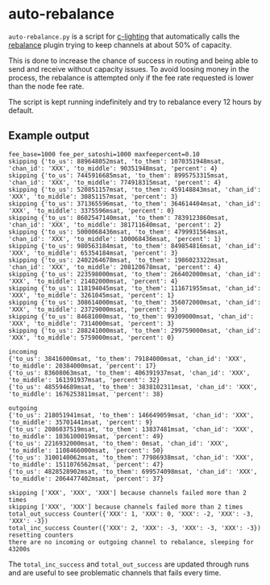 # auto-rebalance

`auto-rebalance.py` is a script for [c-lighting](https://github.com/ElementsProject/lightning) that automatically calls the [rebalance](https://github.com/lightningd/plugins/tree/master/rebalance) plugin trying to keep channels at about 50% of capacity.

This is done to increase the chance of success in routing and being able to send and receive without capacity issues. To avoid loosing money in the process, the rebalance is attempted only if the fee rate requested is lower than the node fee rate.

The script is kept running indefinitely and try to rebalance every 12 hours by default.

## Example output

```
fee_base=1000 fee_per_satoshi=1000 maxfeepercent=0.10
skipping {'to_us': 889648052msat, 'to_them': 1070351948msat, 'chan_id': 'XXX', 'to_middle': 90351948msat, 'percent': 4}
skipping {'to_us': 7445916685msat, 'to_them': 8995753315msat, 'chan_id': 'XXX', 'to_middle': 774918315msat, 'percent': 4}
skipping {'to_us': 520851157msat, 'to_them': 459148843msat, 'chan_id': 'XXX', 'to_middle': 30851157msat, 'percent': 3}
skipping {'to_us': 371365596msat, 'to_them': 364614404msat, 'chan_id': 'XXX', 'to_middle': 3375596msat, 'percent': 0}
skipping {'to_us': 8602547140msat, 'to_them': 7839123860msat, 'chan_id': 'XXX', 'to_middle': 381711640msat, 'percent': 2}
skipping {'to_us': 5000068436msat, 'to_them': 4799931564msat, 'chan_id': 'XXX', 'to_middle': 100068436msat, 'percent': 1}
skipping {'to_us': 980563184msat, 'to_them': 849854816msat, 'chan_id': 'XXX', 'to_middle': 65354184msat, 'percent': 3}
skipping {'to_us': 2402264678msat, 'to_them': 1986023322msat, 'chan_id': 'XXX', 'to_middle': 208120678msat, 'percent': 4}
skipping {'to_us': 223598000msat, 'to_them': 266402000msat, 'chan_id': 'XXX', 'to_middle': 21402000msat, 'percent': 4}
skipping {'to_us': 118194045msat, 'to_them': 111671955msat, 'chan_id': 'XXX', 'to_middle': 3261045msat, 'percent': 1}
skipping {'to_us': 308614000msat, 'to_them': 356072000msat, 'chan_id': 'XXX', 'to_middle': 23729000msat, 'percent': 3}
skipping {'to_us': 84681000msat, 'to_them': 99309000msat, 'chan_id': 'XXX', 'to_middle': 7314000msat, 'percent': 3}
skipping {'to_us': 288241000msat, 'to_them': 299759000msat, 'chan_id': 'XXX', 'to_middle': 5759000msat, 'percent': 0}

incoming
{'to_us': 38416000msat, 'to_them': 79184000msat, 'chan_id': 'XXX', 'to_middle': 20384000msat, 'percent': 17}
{'to_us': 83608063msat, 'to_them': 406391937msat, 'chan_id': 'XXX', 'to_middle': 161391937msat, 'percent': 32}
{'to_us': 485594689msat, 'to_them': 3838102311msat, 'chan_id': 'XXX', 'to_middle': 1676253811msat, 'percent': 38}

outgoing
{'to_us': 218051941msat, 'to_them': 146649059msat, 'chan_id': 'XXX', 'to_middle': 35701441msat, 'percent': 9}
{'to_us': 2086037519msat, 'to_them': 13837481msat, 'chan_id': 'XXX', 'to_middle': 1036100019msat, 'percent': 49}
{'to_us': 2216932000msat, 'to_them': 0msat, 'chan_id': 'XXX', 'to_middle': 1108466000msat, 'percent': 50}
{'to_us': 3100140062msat, 'to_them': 77986938msat, 'chan_id': 'XXX', 'to_middle': 1511076562msat, 'percent': 47}
{'to_us': 4828528902msat, 'to_them': 699574098msat, 'chan_id': 'XXX', 'to_middle': 2064477402msat, 'percent': 37}

skipping ['XXX', 'XXX', 'XXX'] because channels failed more than 2 times
skipping ['XXX', 'XXX'] because channels failed more than 2 times
total_out_success Counter({'XXX': 1, 'XXX': 0, 'XXX': -2, 'XXX': -3, 'XXX': -3})
total_inc_success Counter({'XXX': 2, 'XXX': -3, 'XXX': -3, 'XXX': -3})
resetting counters
there are no incoming or outgoing channel to rebalance, sleeping for 43200s
```

The `total_inc_success` and `total_out_success` are updated through runs and are useful to see problematic channels that fails every time.
